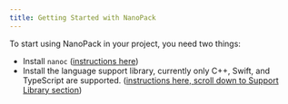 ```yaml
---
title: Getting Started with NanoPack
---
```


To start using NanoPack in your project, you need two things:

- Install `nanoc` ([instructions here](/guides/generating-code))
- Install the language support library, currently only C++, Swift, and TypeScript are supported. ([instructions here, scroll down to Support Library section](/guides/generating-code))

